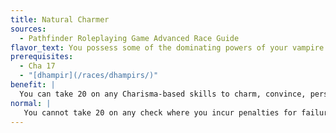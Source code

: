 ```yaml
---
title: Natural Charmer
sources:
  - Pathfinder Roleplaying Game Advanced Race Guide
flavor_text: You possess some of the dominating powers of your vampire progenitor.
prerequisites:
  - Cha 17
  - "[dhampir](/races/dhampirs/)"
benefit: |
  You can take 20 on any Charisma-based skills to charm, convince, persuade, or seduce humanoids whose attitude is at least friendly to you. Taking 20 still requires 20 times the normal time to perform the skill.
normal: |
   You cannot take 20 on any check where you incur penalties for failure.
---
```


